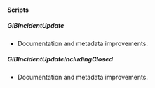 #### Scripts

##### GIBIncidentUpdate

- Documentation and metadata improvements.
##### GIBIncidentUpdateIncludingClosed

- Documentation and metadata improvements.
